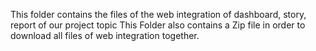 This folder contains the files of the web integration of dashboard, story, report of our project topic
This Folder also contains a Zip file in order to download all files of web integration together. 

